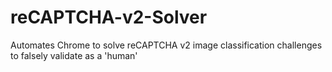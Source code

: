 # reCAPTCHA-v2-Solver
Automates Chrome to solve reCAPTCHA v2 image classification challenges to falsely validate as a 'human'
